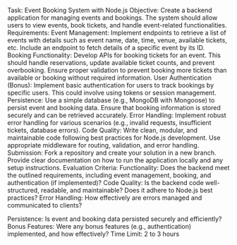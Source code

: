 Task: Event Booking System with Node.js
Objective: Create a backend application for managing events and bookings. The system should allow
users to view events, book tickets, and handle event-related functionalities.
Requirements:
Event Management:
Implement endpoints to retrieve a list of events with details such as event name, date, time, venue,
available tickets, etc.
Include an endpoint to fetch details of a specific event by its ID.
Booking Functionality:
Develop APIs for booking tickets for an event. This should handle reservations, update available
ticket counts, and prevent overbooking.
Ensure proper validation to prevent booking more tickets than available or booking without required
information.
User Authentication (Bonus):
Implement basic authentication for users to track bookings by specific users. This could involve using
tokens or session management.
Persistence:
Use a simple database (e.g., MongoDB with Mongoose) to persist event and booking data.
Ensure that booking information is stored securely and can be retrieved accurately.
Error Handling:
Implement robust error handling for various scenarios (e.g., invalid requests, insufficient tickets,
database errors).
Code Quality:
Write clean, modular, and maintainable code following best practices for Node.js development.
Use appropriate middleware for routing, validation, and error handling.
Submission:
Fork a repository and create your solution in a new branch.
Provide clear documentation on how to run the application locally and any setup instructions.
Evaluation Criteria:
Functionality: Does the backend meet the outlined requirements, including event management,
booking, and authentication (if implemented)?
Code Quality: Is the backend code well-structured, readable, and maintainable? Does it adhere to
Node.js best practices?
Error Handling: How effectively are errors managed and communicated to clients?

Persistence: Is event and booking data persisted securely and efficiently?
Bonus Features: Were any bonus features (e.g., authentication) implemented, and how effectively?
Time Limit: 2 to 3 hours
